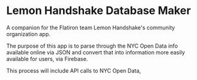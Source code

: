 # Lemon Handshake Database Maker

A companion for the Flatiron team Lemon Handshake's community organization app.

The purpose of this app is to parse through the NYC Open Data info available online via JSON and convert that into information more easily available for users, via Firebase.

This process will include API calls to NYC Open Data, 